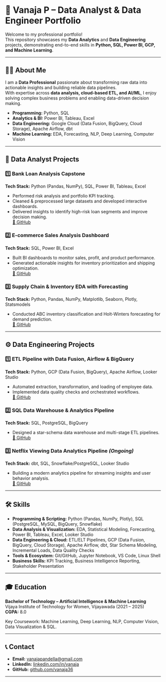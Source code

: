 # 🌟 Vanaja P – Data Analyst & Data Engineer Portfolio

Welcome to my professional portfolio!  
This repository showcases my **Data Analytics** and **Data Engineering** projects, demonstrating end-to-end skills in **Python, SQL, Power BI, GCP, and Machine Learning**.

---

## 👩‍💻 About Me
I am a **Data Professional** passionate about transforming raw data into actionable insights and building reliable data pipelines.  
With expertise across **data analysis, cloud-based ETL, and AI/ML**, I enjoy solving complex business problems and enabling data-driven decision making.

- **Programming:** Python, SQL  
- **Analytics & BI:** Power BI, Tableau, Excel  
- **Data Engineering:** Google Cloud (Data Fusion, BigQuery, Cloud Storage), Apache Airflow, dbt  
- **Machine Learning:** EDA, Forecasting, NLP, Deep Learning, Computer Vision  

---

## 📂 Data Analyst Projects
### 1️⃣ Bank Loan Analysis Capstone  
**Tech Stack:** Python (Pandas, NumPy), SQL, Power BI, Tableau, Excel  
- Performed risk analysis and portfolio KPI tracking.  
- Cleaned & preprocessed large datasets and developed interactive dashboards.  
- Delivered insights to identify high-risk loan segments and improve decision making.  
[🔗 GitHub](https://github.com/vanaja36/Bank-Loan-Analysis-Capstone)

### 2️⃣ E-commerce Sales Analysis Dashboard  
**Tech Stack:** SQL, Power BI, Excel  
- Built BI dashboards to monitor sales, profit, and product performance.  
- Generated actionable insights for inventory prioritization and shipping optimization.  
[🔗 GitHub](https://github.com/vanaja36/E-commerce-Sales-Analysis)

### 3️⃣ Supply Chain & Inventory EDA with Forecasting  
**Tech Stack:** Python, Pandas, NumPy, Matplotlib, Seaborn, Plotly, Statsmodels  
- Conducted ABC inventory classification and Holt-Winters forecasting for demand prediction.  
[🔗 GitHub](https://github.com/vanaja36/SupplyChain_EDA_Forecasting)

---

## ⚙️ Data Engineering Projects
### 1️⃣ ETL Pipeline with Data Fusion, Airflow & BigQuery  
**Tech Stack:** Python, GCP (Data Fusion, BigQuery), Apache Airflow, Looker Studio  
- Automated extraction, transformation, and loading of employee data.  
- Implemented data quality checks and orchestrated workflows.  
[🔗 GitHub](https://github.com/vanaja36/etl-pipeline-datafusion-airflow)

### 2️⃣ SQL Data Warehouse & Analytics Pipeline  
**Tech Stack:** SQL, PostgreSQL, BigQuery  
- Designed a star-schema data warehouse and multi-stage ETL pipelines.  
[🔗 GitHub](https://github.com/vanaja36/sql-data-warehouse-project)

### 3️⃣ Netflix Viewing Data Analytics Pipeline *(Ongoing)*  
**Tech Stack:** dbt, SQL, Snowflake/PostgreSQL, Looker Studio  
- Building a modern analytics pipeline for streaming insights and user behavior analysis.  
[🔗 GitHub](https://github.com/vanaja36/dbt-netflix-project)

---

## 🛠 Skills
- **Programming & Scripting:** Python (Pandas, NumPy, Plotly), SQL (PostgreSQL, MySQL, BigQuery, Snowflake)  
- **Data Analysis & Visualization:** EDA, Statistical Modeling, Forecasting, Power BI, Tableau, Excel, Looker Studio  
- **Data Engineering & Cloud:** ETL/ELT Pipelines, GCP (Data Fusion, BigQuery, Cloud Storage), Apache Airflow, dbt, Star Schema Modeling, Incremental Loads, Data Quality Checks  
- **Tools & Ecosystem:** Git/GitHub, Jupyter Notebook, VS Code, Linux Shell  
- **Business Skills:** KPI Tracking, Business Intelligence Reporting, Stakeholder Presentation

---

## 🎓 Education
**Bachelor of Technology – Artificial Intelligence & Machine Learning**  
Vijaya Institute of Technology for Women, Vijayawada (2021 – 2025)  
**CGPA:** 8.0  

Key Coursework: Machine Learning, Deep Learning, NLP, Computer Vision, Data Visualization & SQL.

---

## 📞 Contact
- **Email:** vanajapandella@gmail.com  
- **LinkedIn:** [linkedin.com/in/vanaja](https://linkedin.com/in/vanaja)  
- **GitHub:** [github.com/vanaja36](https://github.com/vanaja36)

---


